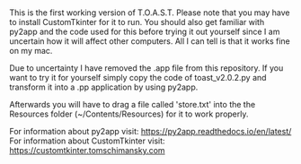 ### 
This is the first working version of T.O.A.S.T.
Please note that you may have to install CustomTkinter for it to run.
You should also get familiar with py2app and the code used for this before trying it out yourself since I am uncertain how it will affect other computers. All I can tell is that it works fine on my mac.

Due to uncertainty I have removed the .app file from this repository. If you want to try it for yourself simply copy the code of toast_v2.0.2.py and transform it into a .pp application by using py2app.

Afterwards you will have to drag a file called 'store.txt' into the the Resources folder (~/Contents/Resources) for it to work properly.

For information about py2app visit: https://py2app.readthedocs.io/en/latest/
For information about CustomTkinter visit: https://customtkinter.tomschimansky.com